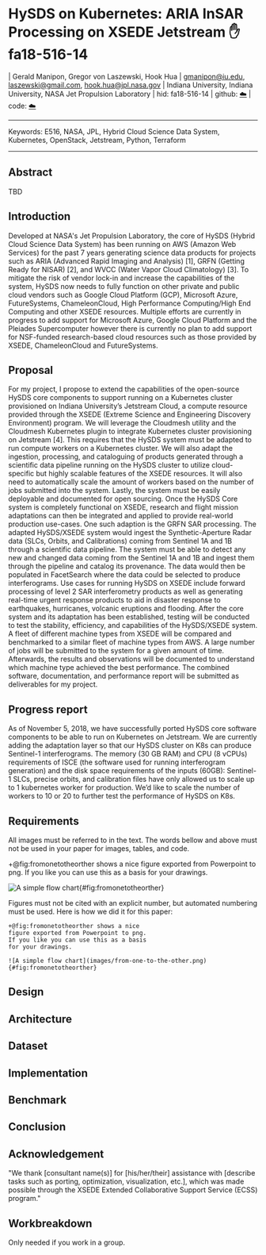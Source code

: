 # HySDS on Kubernetes: ARIA InSAR Processing on XSEDE Jetstream :hand: fa18-516-14

| Gerald Manipon, Gregor von Laszewski, Hook Hua
| gmanipon@iu.edu, laszewski@gmail.com, hook.hua@jpl.nasa.gov
| Indiana University, Indiana University, NASA Jet Propulsion Laboratory
| hid: fa18-516-14
| github: [:cloud:](https://github.com/cloudmesh-community/fa18-516-14/blob/master/report.md)
| code: [:cloud:](https://github.com/pymonger/hysds-k8s/tree/grfn-jetstream-iu)

---

Keywords: E516, NASA, JPL, Hybrid Cloud Science Data System, Kubernetes, OpenStack, Jetstream, Python, Terraform

---

## Abstract

TBD

## Introduction

Developed at NASA's Jet Propulsion Laboratory, the core of HySDS (Hybrid Cloud Science Data System) has been running on AWS (Amazon Web Services) for the past 7 years generating science data products for projects such as ARIA (Advanced Rapid Imaging and Analysis) [1], GRFN (Getting Ready for NISAR) [2], and WVCC (Water Vapor Cloud Climatology) [3]. To mitigate the risk of vendor lock-in and increase the capabilities of the system, HySDS now needs to fully function on other private and public cloud vendors such as Google Cloud Platform (GCP), Microsoft Azure, FutureSystems, ChameleonCloud, High Performance Computing/High End Computing and other XSEDE resources. Multiple efforts are currently in progress to add support for Microsoft Azure, Google Cloud Platform and the Pleiades Supercomputer however there is currently no plan to add support for NSF-funded research-based cloud resources such as those provided by XSEDE, ChameleonCloud and FutureSystems.

## Proposal
For my project, I propose to extend the capabilities of the open-source HySDS core components to support running on a Kubernetes cluster provisioned on Indiana University’s Jetstream Cloud, a compute resource provided through the XSEDE (Extreme Science and Engineering Discovery Environment) program. We will leverage the Cloudmesh utility and the Cloudmesh Kubernetes plugin to integrate Kubernetes cluster provisioning on Jetstream [4]. This requires that the HySDS system must be adapted to run compute workers on a Kubernetes cluster. We will also adapt the ingestion, processing, and cataloguing of products generated through a scientific data pipeline running on the HySDS cluster to utilize cloud-specific but highly scalable features of the XSEDE resources. It will also need to automatically scale the amount of workers based on the number of jobs submitted into the system. Lastly, the system must be easily deployable and documented for open sourcing. Once the HySDS Core system is completely functional on XSEDE, research and flight mission adaptations can then be integrated and applied to provide real-world production use-cases. One such adaption is the GRFN SAR processing. The adapted HySDS/XSEDE system would ingest the Synthetic-Aperture Radar data (SLCs, Orbits, and Calibrations) coming from Sentinel 1A and 1B through a scientific data pipeline. The system must be able to detect any new and changed data coming from the Sentinel 1A and 1B and ingest them through the pipeline and catalog its provenance. The data would then be populated in FacetSearch where the data could be selected to produce interferograms. Use cases for running HySDS on XSEDE include forward processing of level 2 SAR interferometry products as well as generating real-time urgent response products to aid in disaster response to earthquakes, hurricanes, volcanic eruptions and flooding. After the core system and its adaptation has been established, testing will be conducted to test the stability, efficiency, and capabilities of the HySDS/XSEDE system. A fleet of different machine types from XSEDE will be compared and benchmarked to a similar fleet of machine types from AWS. A large number of jobs will be submitted to the system for a given amount of time. Afterwards, the results and observations will be documented to understand which machine type achieved the best performance. The combined software, documentation, and performance report will be submitted as deliverables for my project.

## Progress report
As of November 5, 2018, we have successfully ported HySDS core software components to be able to run on Kubernetes on Jetstream. We are currently adding the adaptation layer so that our HySDS cluster on K8s can produce Sentinel-1 interferograms. The memory (30 GB RAM) and CPU (8 vCPUs) requirements of ISCE (the software used for running interferogram generation) and the disk space requirements of the inputs (60GB): Sentinel-1 SLCs, precise orbits, and calibration files have only allowed us to scale up to 1 kubernetes worker for production. We’d like to scale the number of workers to 10 or 20 to further test the performance of HySDS on K8s.

## Requirements

All images must be referred to in the text. The words bellow and above
must not be used in your paper for images, tables, and code.

+@fig:fromonetotheorther shows a nice figure exported from Powerpoint
to png. If you like you can use this as a basis for your drawings.

![A simple flow chart](images/from-one-to-the-other.png){#fig:fromonetotheorther}

Figures must not be cited with an explicit number, but automated
numbering must be used. Here is how we did it for this paper:

```
+@fig:fromonetotheorther shows a nice
figure exported from Powerpoint to png.
If you like you can use this as a basis
for your drawings.

![A simple flow chart](images/from-one-to-the-other.png){#fig:fromonetotheorther}
```

## Design

## Architecture

## Dataset

## Implementation

## Benchmark

## Conclusion

## Acknowledgement

"We thank [consultant name(s)] for [his/her/their] assistance with [describe tasks such as porting, optimization, visualization, etc.], which was made possible through the XSEDE Extended Collaborative Support Service (ECSS) program."

## Workbreakdown

Only needed if you work in a group.
